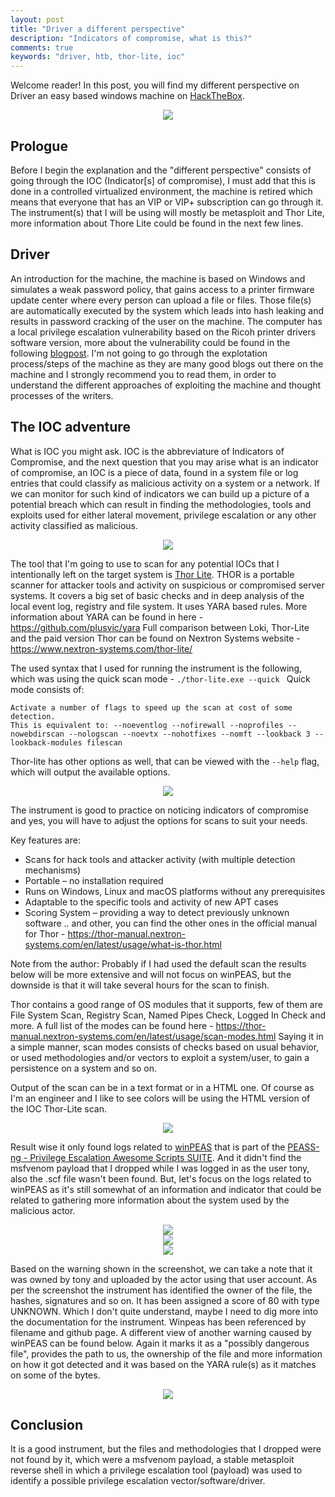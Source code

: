 ```yaml
---
layout: post
title: "Driver a different perspective"
description: "Indicators of compromise, what is this?"
comments: true
keywords: "driver, htb, thor-lite, ioc"
---
```



Welcome reader! In this post, you will find my different perspective on Driver an easy based windows machine on [HackTheBox](https://hackthebox.com). 


<div style="text-align: center"><img src="/assets/images/post2_driver_machine.png"></div>

## Prologue

Before I begin the explanation and the "different perspective" consists of going through the IOC (Indicator[s] of compromise), I must add that this is done in a controlled virtualized environment, the machine is retired which means that everyone that has an VIP or VIP+ subscription can go through it. The instrument(s) that I will be using will mostly be metasploit and Thor Lite, more information about Thore Lite could be found in the next few lines. 

## Driver

An introduction for the machine, the machine is based on Windows and simulates a weak password policy, that gains access to a printer firmware update center where every person can upload a file or files. Those file(s) are automatically executed by the system which leads into hash leaking and results in password cracking of the user on the machine. The computer has a local privilege escalation vulnerability based on the Ricoh printer drivers software version, more about the vulnerability could be found in the following [blogpost](https://www.pentagrid.ch/en/blog/local-privilege-escalation-in-ricoh-printer-drivers-for-windows-cve-2019-19363/). I'm not going to go through the explotation process/steps of the machine as they are many good blogs out there on the machine and I strongly recommend you to read them, in order to understand the different approaches of exploiting the machine and thought processes of the writers.

## The IOC adventure

What is IOC you might ask. IOC is the abbreviature of Indicators of Compromise, and the next question that you may arise what is an indicator of compromise, an IOC is a piece of data, found in a system file or log entries that could classify as malicious activity on a system or a network. If we can monitor for such kind of indicators we can build up a picture of a potential breach which can result in finding the methodologies, tools and exploits used for either lateral movement, privilege escalation or any other activity classified as malicious. 

<div style="text-align: center"><img src="/assets/images/post2_puzzle.png"></div>

The tool that I'm going to use to scan for any potential IOCs that I intentionally left on the target system is [Thor Lite](https://www.nextron-systems.com/thor-lite/i). THOR is a portable scanner for attacker tools and activity on suspicious or compromised server systems. It covers a big set of basic checks and in deep analysis of the local event log, registry and file system. It uses YARA based rules. More information about YARA can be found in here - https://github.com/plusvic/yara
Full comparison between Loki, Thor-Lite and the paid version Thor can be found on Nextron Systems website - https://www.nextron-systems.com/thor-lite/


The used syntax that I used for running the instrument is the following, which was using the quick scan mode - `./thor-lite.exe --quick `
Quick mode consists of:
```
Activate a number of flags to speed up the scan at cost of some detection.
This is equivalent to: --noeventlog --nofirewall --noprofiles --nowebdirscan --nologscan --noevtx --nohotfixes --nomft --lookback 3 --lookback-modules filescan
```
Thor-lite has other options as well, that can be viewed with the `--help` flag, which will output the available options.
<div style="text-align: center"><img src=/assets/images/post2_thor-options.png"></div>
  
The instrument is good to practice on noticing indicators of compromise and yes, you will have to adjust the options for scans to suit your needs.
 
Key features are:
  - Scans for hack tools and attacker activity (with multiple detection mechanisms)
  - Portable – no installation required
  - Runs on Windows, Linux and macOS platforms without any prerequisites
  - Adaptable to the specific tools and activity of new APT cases
  - Scoring System – providing a way to detect previously unknown software
.. and other, you can find the other ones in the official manual for Thor - https://thor-manual.nextron-systems.com/en/latest/usage/what-is-thor.html
 
Note from the author: Probably if I had used the default scan the results below will be more extensive and will not focus on winPEAS, but the downside is that it will take several hours for the scan to finish. 

Thor contains a good range of OS modules that it supports, few of them are File System Scan, Registry Scan, Named Pipes Check, Logged In Check and more. A full list of the modes can be found here - https://thor-manual.nextron-systems.com/en/latest/usage/scan-modes.html 
Saying it in a simple manner, scan modes consists of checks based on usual behavior, or used methodologies and/or vectors to exploit a system/user, to gain a persistence on a system and so on.
  
Output of the scan can be in a text format or in a HTML one. Of course as I'm an engineer and I like to see colors will be using the HTML version of the IOC Thor-Lite scan.

<div style="text-align: center"><img src="/assets/images/post2_IOC.png"></div>

Result wise it only found logs related to [winPEAS](https://github.com/carlospolop/PEASS-ng/tree/master/winPEAS) that is part of the [PEASS-ng - Privilege Escalation Awesome Scripts SUITE](https://github.com/carlospolop/PEASS-ng). And it didn't find the msfvenom payload that I dropped while I was logged in as the user tony, also the .scf file wasn't been found. But, let's focus on the logs related to winPEAS as it's still somewhat of an information and indicator that could be related to gathering more information about the system used by the malicious actor.

<div style="text-align: center"><img src="/assets/images/post2_thor-1.png"></div>
<div style="text-align: center"><img src="/assets/images/post2_thor-2.png"></div>
<div style="text-align: center"><img src="/assets/images/post2_thor-3.png"></div>

Based on the warning shown in the screenshot, we can take a note that it was owned by tony and uploaded by the actor using that user account. As per the screenshot the instrument has identified the owner of the file, the hashes, signatures and so on. It has been assigned a score of 80 with type UNKNOWN. Which I don't quite understand, maybe I need to dig more into the documentation for the instrument. Winpeas has been referenced by filename and github page. A different view of another warning caused by winPEAS can be found below. Again it marks it as a "possibly dangerous file", provides the path to us, the ownership of the file and more information on how it got detected and it was based on the YARA rule(s) as it matches on some of the bytes.

<div style="text-align: center"><img src="/assets/images/post2_files.png"></div>

## Conclusion

It is a good instrument, but the files and methodologies that I dropped were not found by it, which were a msfvenom payload, a stable metasploit reverse shell in which a privilege escalation tool (payload) was used to identify a possible privilege escalation vector/software/driver.
